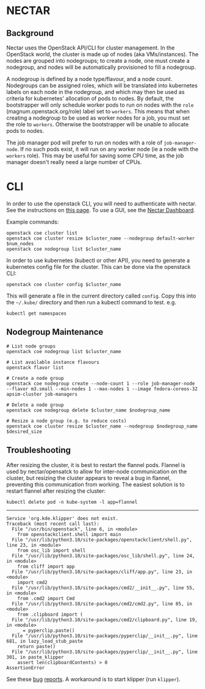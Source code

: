 # NECTAR

## Background

Nectar uses the OpenStack API/CLI for cluster management. In the OpenStack world, the cluster is made up of nodes (aka VMs/instances). The nodes are grouped into nodegroups; to create a node, one must create a nodegroup, and nodes will be automatically provisioned to fill a nodegroup.

A nodegroup is defined by a node type/flavour, and a node count. Nodegroups can be assigned roles, which will be translated into kubernetes labels on each node in the nodegroup, and which may then be used as criteria for kubernetes' allocation of pods to nodes. By default, the bootstrapper will only schedule worker pods to run on nodes with the `role` (magnum.openstack.org/role) label set to `workers`. This means that when creating a nodegroup to be used as worker nodes for a job, you must set the role to `workers`. Otherwise the bootstrapper will be unable to allocate pods to nodes.

The job manager pod will prefer to run on nodes with a role of `job-manager-node`. If no such pods exist, it will run on any worker node (ie a node with the `workers` role). This may be useful for saving some CPU time, as the job manager doesn't really need a large number of CPUs.

# CLI

In order to use the openstack CLI, you will need to authenticate with nectar. See the instructions on [this page](https://tutorials.rc.nectar.org.au/openstack-cli/04-credentials).
To use a GUI, see the [Nectar Dashboard](https://dashboard.rc.nectar.org.au).

Example commands:

```
openstack coe cluster list
openstack coe cluster resize $cluster_name --nodegroup default-worker $num_nodes
openstack coe nodegroup list $cluster_name
```

In order to use kubernetes (kubectl or other API), you need to generate a kubernetes config file for the cluster.
This can be done via the openstack CLI:

```
openstack coe cluster config $cluster_name
```

This will generate a file in the current directory called `config`. Copy this into the `~/.kube/` directory and
then run a kubectl command to test. e.g.

```
kubectl get namespaces
```

## Nodegroup Maintenance

```
# List node groups
openstack coe nodegroup list $cluster_name

# List available instance flavours
openstack flavor list

# Create a node group
openstack coe nodegroup create --node-count 1 --role job-manager-node --flavor m3.small --min-nodes 1 --max-nodes 1 --image fedora-coreos-32 apsim-cluster job-managers

# Delete a node group
openstack coe nodegroup delete $cluster_name $nodegroup_name

# Resize a node group (e.g. to reduce costs)
openstack coe cluster resize $cluster_name --nodegroup $nodegroup_name $desired_size
```

## Troubleshooting

After resizing the cluster, it is best to restart the flannel pods. Flannel is used by nectar/opensatck to allow
for inter-node communication on the cluster, but resizing the cluster appears to reveal a bug in flannel, preventing
this communication from working. The easiest solution is to restart flannel after resizing the cluster:

```
kubectl delete pod -n kube-system -l app=flannel
```

---

```
Service 'org.kde.klipper' does not exist.
Traceback (most recent call last):
  File "/usr/bin/openstack", line 6, in <module>
    from openstackclient.shell import main
  File "/usr/lib/python3.10/site-packages/openstackclient/shell.py", line 23, in <module>
    from osc_lib import shell
  File "/usr/lib/python3.10/site-packages/osc_lib/shell.py", line 24, in <module>
    from cliff import app
  File "/usr/lib/python3.10/site-packages/cliff/app.py", line 23, in <module>
    import cmd2
  File "/usr/lib/python3.10/site-packages/cmd2/__init__.py", line 55, in <module>
    from .cmd2 import Cmd
  File "/usr/lib/python3.10/site-packages/cmd2/cmd2.py", line 85, in <module>
    from .clipboard import (
  File "/usr/lib/python3.10/site-packages/cmd2/clipboard.py", line 19, in <module>
    _ = pyperclip.paste()
  File "/usr/lib/python3.10/site-packages/pyperclip/__init__.py", line 681, in lazy_load_stub_paste
    return paste()
  File "/usr/lib/python3.10/site-packages/pyperclip/__init__.py", line 301, in paste_klipper
    assert len(clipboardContents) > 0
AssertionError
```

See these [bug](https://github.com/asweigart/pyperclip/issues/26) [reports](https://github.com/asweigart/pyperclip/issues/202). A workaround is to start klipper (run `klipper`).
